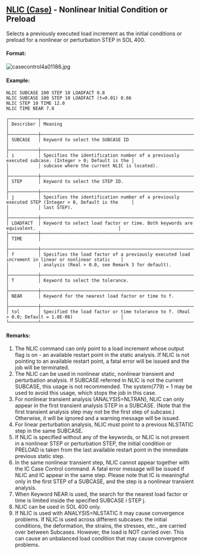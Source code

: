 ## [NLIC (Case)](https://help.hexagonmi.com/bundle/MSC_Nastran_2022.4/page/Nastran_Combined_Book/qrg/casecontrol4a/TOC.NLIC.Case.xhtml) - Nonlinear Initial Condition or Preload

Selects a previously executed load increment as the initial conditions or preload for a nonlinear or perturbation STEP in SOL 400.

#### Format:

![casecontrol4a01186.jpg](https://help-be.hexagonmi.com/bundle/MSC_Nastran_2022.4/page/Nastran_Combined_Book/qrg/casecontrol4a/../../../assets/casecontrol4a01186.jpg?_LANG=enus)  

#### Example:

```nastran
NLIC SUBCASE 100 STEP 10 LOADFACT 0.8 
NLIC SUBCASE 100 STEP 10 LOADFACT (t=0.01) 0.66 
NLIC STEP 10 TIME 12.0 
NLIC TIME NEAR 7.8
```

```text
┌───────────┬────────────────────────────────────────────────────────────────────────────────────────────────────┐
│ Describer │ Meaning                                                                                            │
├───────────┼────────────────────────────────────────────────────────────────────────────────────────────────────┤
│ SUBCASE   │ Keyword to select the SUBCASE ID                                                                   │
├───────────┼────────────────────────────────────────────────────────────────────────────────────────────────────┤
│ i         │ Specifies the identification number of a previously executed subcase. (Integer > 0; Default is the │
│           │ subcase where the current NLIC is located).                                                        │
├───────────┼────────────────────────────────────────────────────────────────────────────────────────────────────┤
│ STEP      │ Keyword to select the STEP ID.                                                                     │
├───────────┼────────────────────────────────────────────────────────────────────────────────────────────────────┤
│ j         │ Specifies the identification number of a previously executed STEP (Integer > 0, Default is the     │
│           │ last STEP).                                                                                        │
├───────────┼────────────────────────────────────────────────────────────────────────────────────────────────────┤
│ LOADFACT  │ Keyword to select load factor or time. Both keywords are equivalent.                               │
├───────────┼────────────────────────────────────────────────────────────────────────────────────────────────────┤
│ TIME      │                                                                                                    │
├───────────┼────────────────────────────────────────────────────────────────────────────────────────────────────┤
│ f         │ Specifies the load factor of a previously executed load increment in linear or nonlinear static    │
│           │ analysis (Real > 0.0, see Remark 3 for default).                                                   │
├───────────┼────────────────────────────────────────────────────────────────────────────────────────────────────┤
│ T         │ Keyword to select the tolerance.                                                                   │
├───────────┼────────────────────────────────────────────────────────────────────────────────────────────────────┤
│ NEAR      │ Keyword for the nearest load factor or time to f.                                                  │
├───────────┼────────────────────────────────────────────────────────────────────────────────────────────────────┤
│ tol       │ Specified the load factor or time tolerance to f. (Real > 0.0; Default = 1.0E-06)                  │
└───────────┴────────────────────────────────────────────────────────────────────────────────────────────────────┘
```

#### Remarks:

1. The NLIC command can only point to a load increment whose output flag is on - an available restart point in the static analysis. If NLIC is not pointing to an available restart point, a fatal error will be issued and the job will be terminated.
2. The NLIC can be used in nonlinear static, nonlinear transient and perturbation analysis. If SUBCASE referred in NLIC is not the current SUBCASE, this usage is not recommended. The system(779) = 1 may be used to avoid this usage, which stops the job in this case.
3. For nonlinear transient analysis (ANALYSIS=NLTRAN), NLIC can only appear in the first transient analysis STEP in a SUBCASE. (Note that the first transient analysis step may not be the first step of subcase.) Otherwise, it will be ignored and a warning message will be issued.
4. For linear perturbation analysis, NLIC must point to a previous NLSTATIC step in the same SUBCASE.
5. If NLIC is specified without any of the keywords, or NLIC is not present in a nonlinear STEP or perturbation STEP, the initial condition or PRELOAD is taken from the last available restart point in the immediate previous static step.
6. In the same nonlinear transient step, NLIC cannot appear together with the IC Case Control command. A fatal error message will be issued if NLIC and IC appear in the same step. Please note that IC is meaningful only in the first STEP of a SUBCASE, and the step is a nonlinear transient analysis.
7. When Keyword NEAR is used, the search for the nearest load factor or time is limited inside the specified SUBCASE i STEP j.
8. NLIC can be used in SOL 400 only.
9. If NLIC is used with ANALYSIS=NLSTATIC it may cause convergence problems. If NLIC is used across different subcases: the initial conditions, the deformation, the strains, the stresses, etc., are carried over between Subcases. However, the load is NOT carried over. This can cause an unbalanced load condition that may cause convergence problems.
